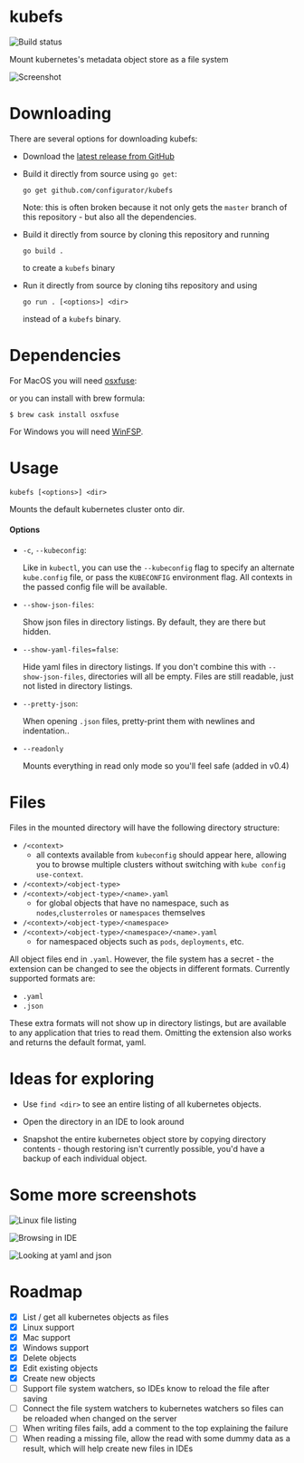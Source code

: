 # kubefs

![Build status](https://github.com/configurator/kubefs/workflows/Build/badge.svg)

Mount kubernetes's metadata object store as a file system

![Screenshot](.screenshots/kubefs.screenshot.png)

# Downloading

There are several options for downloading kubefs:

- Download the [latest release from GitHub](https://github.com/configurator/kubefs/releases/latest)

- Build it directly from source using `go get`:

  ```shell
  go get github.com/configurator/kubefs
  ```

  Note: this is often broken because it not only gets the `master` branch of this repository - but
  also all the dependencies.

- Build it directly from source by cloning this repository and running

  ```shell
  go build .
  ```

  to create a `kubefs` binary

- Run it directly from source by cloning tihs repository and using

  ```shell
  go run . [<options>] <dir>
  ```

  instead of a `kubefs` binary.

# Dependencies

For MacOS you will need [osxfuse](https://github.com/osxfuse/osxfuse/releases):

or you can install with brew formula:

```shell
$ brew cask install osxfuse
```

For Windows you will need [WinFSP](http://www.secfs.net/winfsp/).

# Usage

```shell
kubefs [<options>] <dir>
```
Mounts the default kubernetes cluster onto dir.

#### Options

- `-c`, `--kubeconfig`:

  Like in `kubectl`, you can use the `--kubeconfig` flag to specify an alternate
  `kube.config` file, or pass the `KUBECONFIG` environment flag. All contexts in the passed config
  file will be available.

- `--show-json-files`:

  Show json files in directory listings. By default, they are there but hidden.

- `--show-yaml-files=false`:

  Hide yaml files in directory listings. If you don't combine this with `--show-json-files`,
  directories will all be empty. Files are still readable, just not listed in directory listings.

- `--pretty-json`:

  When opening `.json` files, pretty-print them with newlines and indentation..
  
- `--readonly`

  Mounts everything in read only mode so you'll feel safe (added in v0.4)

# Files

Files in the mounted directory will have the following directory structure:

- `/<context>`
    - all contexts available from `kubeconfig` should appear here, allowing you to browse multiple
      clusters without switching with `kube config use-context`.
- `/<context>/<object-type>`
- `/<context>/<object-type>/<name>.yaml`
    - for global objects that have no namespace, such as `nodes`,`clusterroles` or `namespaces`
      themselves
- `/<context>/<object-type>/<namespace>`
- `/<context>/<object-type>/<namespace>/<name>.yaml`
    - for namespaced objects such as `pods`, `deployments`, etc.

All object files end in `.yaml`. However, the file system has a secret - the extension can be
changed to see the objects in different formats. Currently supported formats are:

- `.yaml`
- `.json`

These extra formats will not show up in directory listings, but are available to any application
that tries to read them. Omitting the extension also works and returns the default format, yaml.

# Ideas for exploring

- Use `find <dir>` to see an entire listing of all kubernetes objects.

- Open the directory in an IDE to look around

- Snapshot the entire kubernetes object store by copying directory contents - though restoring isn't
  currently possible, you'd have a backup of each individual object.

# Some more screenshots

![Linux file listing](.screenshots/linux-file-list.jpg)

![Browsing in IDE](.screenshots/vscode.jpg)

![Looking at yaml and json](.screenshots/cat-file-types.jpg)

# Roadmap

- [x] List / get all kubernetes objects as files
- [x] Linux support
- [x] Mac support
- [x] Windows support
- [x] Delete objects
- [x] Edit existing objects
- [x] Create new objects
- [ ] Support file system watchers, so IDEs know to reload the file after saving
- [ ] Connect the file system watchers to kubernetes watchers so files can be reloaded when changed
      on the server
- [ ] When writing files fails, add a comment to the top explaining the failure
- [ ] When reading a missing file, allow the read with some dummy data as a result,
      which will help create new files in IDEs
